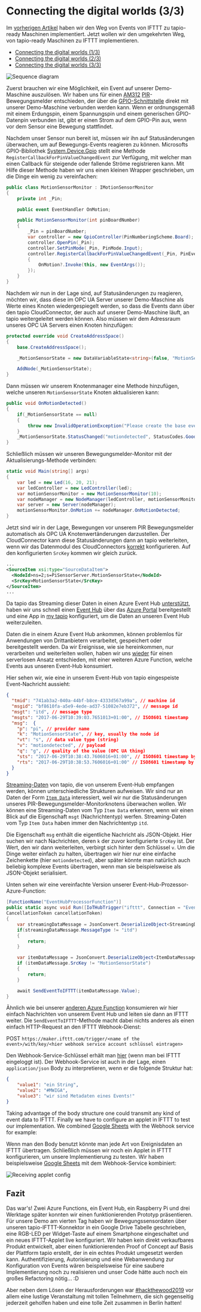 # Connecting the digital worlds (3/3)   

Im [vorherigen Artikel][article_2] haben wir den Weg von Events von IFTTT zu tapio-ready Maschinen implementiert. Jetzt wollen wir den umgekehrten Weg, von tapio-ready Maschinen zu IFTTT implementieren.

* [Connecting the digital worlds (1/3)][article_1]
* [Connecting the digital worlds (2/3)][article_2]
* [Connecting the digital worlds (3/3)][article_3]

![Sequence diagram](assets/tapio-ifttt-sequence-from-machine.png)

Zuerst brauchen wir eine Möglichkeit, ein Event auf unserer Demo-Maschine auszulösen. Wir haben uns für einen [AM312](https://www.sunrom.com/p/micro-pir-motion-detection-sensor-am312) [PIR](https://en.wikipedia.org/wiki/Passive_infrared_sensor)-Bewegungsmelder entschieden, der über die [GPIO-Schnittstelle](https://www.raspberrypi.org/documentation/usage/gpio/) direkt mit unserer Demo-Maschine verbunden werden kann. Wenn er ordnungsgemäß mit einem Erdungspin, einem Spannungspin und einem generischen GPIO-Datenpin verbunden ist, gibt er einen Strom auf dem GPIO-Pin aus, wenn vor dem Sensor eine Bewegung stattfindet.

Nachdem unser Sensor nun bereit ist, müssen wir ihn auf Statusänderungen überwachen, um auf Bewegungs-Events reagieren zu können. Microsofts GPIO-Bibliothek [System.Device.Gpio](https://github.com/dotnet/iot) stellt eine Methode `RegisterCallbackForPinValueChangedEvent` zur Verfügung, mit welcher man einen Callback für steigende oder fallende Ströme registrieren kann. Mit Hilfe dieser Methode haben wir uns einen kleinen Wrapper geschrieben, um die Dinge ein wenig zu vereinfachen:

```csharp
public class MotionSensorMonitor : IMotionSensorMonitor
{
    private int _Pin;

    public event EventHandler OnMotion;

    public MotionSensorMonitor(int pinBoardNumber)
    {
        _Pin = pinBoardNumber;
        var controller = new GpioController(PinNumberingScheme.Board);
        controller.OpenPin(_Pin);
        controller.SetPinMode(_Pin, PinMode.Input);
        controller.RegisterCallbackForPinValueChangedEvent(_Pin, PinEventTypes.Rising, (sender, args) =>
        {
            OnMotion?.Invoke(this, new EventArgs());
        });
    }
}
```

Nachdem wir nun in der Lage sind, auf Statusänderungen zu reagieren, möchten wir, dass diese im OPC UA Server unserer Demo-Maschine als Werte eines Knoten wiedergespiegelt werden, so dass die Events dann über den tapio CloudConnector, der auch auf unserer Demo-Maschine läuft, an tapio weitergeleitet werden können. Also müssen wir dem Adressraum unseres OPC UA Servers einen Knoten hinzufügen:

```csharp
protected override void CreateAddressSpace()
{
    base.CreateAddressSpace();

    _MotionSensorState = new DataVariableState<string>(false, "MotionSensorState", RootFolder, SystemContextObject);

    AddNode(_MotionSensorState);
}
```

Dann müssen wir unserem Knotenmanager eine Methode hinzufügen, welche unseren `MotionSensorState` Knoten aktualisieren kann:

```csharp
public void OnMotionDetected()
{
    if(_MotionSensorState == null)
    {
        throw new InvalidOperationException("Please create the base event state first");
    }
    _MotionSensorState.StatusChanged("motiondetected", StatusCodes.Good);
}
```

Schließlich müssen wir unseren Bewegungsmelder-Monitor mit der Aktualisierungs-Methode verbinden:

```csharp
static void Main(string[] args)
{
    var led = new Led(16, 20, 21);
    var ledController = new LedController(led);
    var motionSensorMonitor = new MotionSensorMonitor(10);
    var nodeManager = new NodeManager(ledController, motionSensorMonitor);
    var server = new Server(nodeManager);
    motionSensorMonitor.OnMotion += nodeManager.OnMotionDetected;
}
```

Jetzt sind wir in der Lage, Bewegungen vor unserem PIR Bewegungsmelder automatisch als OPC UA Knotenwertänderungen darzustellen. Der CloudConnector kann diese Statusänderungen dann an tapio weiterleiten, wenn wir das Datenmodul des CloudConnectors [korrekt](https://developer.tapio.one/docs/CloudConnector/DataModule.html#sourcedataitem) konfigurieren. Auf den konfigurierten `SrcKey` kommen wir gleich zurück.

```xml
...
<SourceItem xsi:type="SourceDataItem">
  <NodeId>ns=2;s=PiSensorServer.MotionSensorState</NodeId>
  <SrcKey>MotionSensorState</SrcKey>
</SourceItem>
...
```

Da tapio das Streaming dieser Daten in einen Azure Event Hub [unterstützt](https://developer.tapio.one/docs/TapioDataCategories.html#streaming-data), haben wir uns schnell einen [Event Hub](https://azure.microsoft.com/en-in/services/event-hubs/) über das [Azure Portal](http://portal.azure.com/) bereitgestellt und eine App in [my tapio](https://my.tapio.one/) konfiguriert, um die Daten an unseren Event Hub weiterzuleiten.

Daten die in einem Azure Event Hub ankommen, können problemlos für Anwendungen von Drittanbietern verarbeitet, gespeichert oder bereitgestellt werden. Da wir  Ereignisse, wie sie hereinkommen, nur verarbeiten und weiterleiten wollen, haben wir uns [wieder][article_2] für einen serverlosen Ansatz entschieden, mit einer weiteren Azure Function, welche Events aus unseren Event-Hub konsumiert.

Hier sehen wir, wie eine in unserem Event-Hub von tapio eingespeiste Event-Nachricht aussieht:

```json
{
  "tmid": "741ab3a2-040a-44bf-b8ce-4333d567a99a", // machine id
  "msgid": "bf8610fa-a5e9-4ede-ad37-51082e7eb372", // message id
  "msgt": "itd", // message type
  "msgts": "2017-06-29T10:39:03.7651013+01:00", // ISO8601 timestamp 
  "msg":  {
    "p": "pi", // provider name
    "k": "MotionSensorState", // key, usually the node id
    "vt": "s", // data value type (string)
    "v": "motiondetected", // payload
    "q": "g", // quality of the value (OPC UA thing)
    "sts": "2017-06-29T10:38:43.7606016+01:00", // ISO8601 timestamp by OPC UA server
    "rts": "2017-06-29T10:38:53.7606016+01:00" // ISO8601 timestamp by CloudConnector
  }
}
```

[Streaming-Daten](https://developer.tapio.one/docs/TapioDataCategories.html#streaming-data) von tapio, die von unserem Event-Hub empfangen werden, können unterschiedliche Strukturen aufweisen. Wir sind nur an Daten der Form [`Item Data`](https://developer.tapio.one/docs/TapioDataCategories.html#item-data) interessiert, weil wir nur die Statusänderungen unseres PIR-Bewegungsmelder-Monitorknotens überwachen wollen. Wir können eine Streaming-Daten vom Typ `Item Data` erkennen, wenn wir einen Blick auf die Eigenschaft `msgt` (Nachrichtentyp) werfen. Streaming-Daten vom Typ `Item Data` haben immer den Nachrichtentyp `itd`.

Die Eigenschaft `msg` enthält die eigentliche Nachricht als JSON-Objekt. Hier suchen wir nach Nachrichten, deren `k` der zuvor konfigurierte `SrcKey` ist. Der Wert, den wir dann weiterleiten, verbirgt sich hinter dem Schlüssel `v`. Um die Dinge weiter einfach zu halten, übertragen wir hier nur eine einfache Zeichenkette (hier `motiondetected`), aber später könnte man natürlich auch beliebig komplexe Events übertragen, wenn man sie beispielsweise als JSON-Objekt serialisiert.

Unten sehen wir eine vereinfachte Version unserer Event-Hub-Prozessor-Azure-Function:

```csharp
[FunctionName("EventHubProcessorFunction")]
public static async void Run([IoTHubTrigger("ifttt", Connection = "EventHubConnection")]EventData message, Microsoft.Azure.WebJobs.ExecutionContext context,
CancellationToken cancellationToken)
{
    var streamingDataMessage = JsonConvert.DeserializeObject<StreamingDataMessage>(Encoding.UTF8.GetString(message.Body.Array));
    if(streamingDataMessage.MessageType != "itd")
    {
        return;
    }

    var itemDataMessage = JsonConvert.DeserializeObject<ItemDataMessage>(streamingDataMessage.Message);
    if (itemDataMessage.SrcKey != "MotionSensorState")
    {
        return;
    }

    await SendEventToIFTTT(itemDataMessage.Value);
}
```

Ähnlich wie bei unserer [anderen Azure Function][article_2] konsumieren wir hier einfach Nachrichten von unserem Event Hub und leiten sie dann an IFTTT weiter. Die `SendEventToIFTTT`-Methode macht dabei nichts anderes als einen einfach HTTP-Request an den IFTTT Webhook-Dienst:

POST `https://maker.ifttt.com/trigger/<name of the event>/with/key/<hier webhook service account schlüssel eintragen>`

Den Webhook-Service-Schlüssel erhält man [hier](https://ifttt.com/maker_webhooks) (wenn man bei IFTTT eingeloggt ist). Der Webhook-Service ist auch in der Lage, einen `application/json` Body zu interpretieren, wenn er die folgende Struktur hat:

```json
{
    "value1": "ein String",
    "value2": "#MWIGA",
    "value3": "wir sind Metadaten eines Events!"
}
```

Taking advantage of the body structure one could transmit any kind of event data to IFTTT. Finally we have to configure an applet in IFTTT to test our implementation. We combined [Google Sheets](https://ifttt.com/services/google_sheets) with the Webhook service for example:

Wenn man den Body benutzt könnte man jede Art von Ereignisdaten an IFTTT übertragen. Schließlich müssen wir noch ein Applet in IFTTT konfigurieren, um unsere Implementierung zu testen. Wir haben beispielsweise [Google Sheets](https://ifttt.com/services/google_sheets) mit dem Webhook-Service kombiniert:

![Receiving applet config](assets/receiving-applet-config.png)

## Fazit

Das war's! Zwei Azure Functions, ein Event Hub, ein Raspberry Pi und drei Werktage später konnten wir einen funktionierenden Prototyp präsentieren. Für unsere Demo am vierten Tag haben wir Bewegungssensordaten über unseren tapio-IFTTT-Konnektor in ein Google Drive Tabelle geschrieben, eine RGB-LED per Widget-Taste auf einem Smartphone eingeschaltet und ein neues IFTTT-Applet live konfiguriert. Wir haben kein direkt verkaufbares Produkt entwickelt, aber einen funktionierenden Proof of Concept auf Basis der Plattform tapio erstellt, der in ein echtes Produkt umgesetzt werden kann. Authentifizierung, Autorisierung und eine Webanwendung zur Konfiguration von Events wären beispielsweise für eine saubere Implementierung noch zu realisieren und unser Code hätte auch noch ein großes Refactoring nötig... :D

Aber neben dem Lösen der Herausforderungen war [#hackthewood2019](https://www.tapio.one/en/blog/hack-the-wood-2019) vor allem eine lustige Veranstaltung mit tollen Teilnehmern, die sich gegenseitig jederzeit geholfen haben und eine tolle Zeit zusammen in Berlin hatten!

[article_1]: https://www.tapio.one/de/blog/connecting-the-digital-worlds-1-3
[article_2]: https://www.tapio.one/de/blog/connecting-the-digital-worlds-2-3
[article_3]: https://www.tapio.one/de/blog/connecting-the-digital-worlds-3-3
